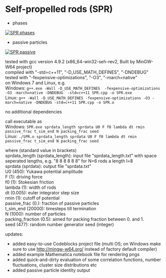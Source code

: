 # Self-propelled rods (SPR)

- phases

[![SPR phases](http://img.youtube.com/vi/Il_O4Af5o4g/0.jpg)](https://youtu.be/Il_O4Af5o4g)
- passive particles

[![SPR passive](http://img.youtube.com/vi/qkhRiROX6ss/0.jpg)](https://youtu.be/qkhRiROX6ss)


tested with gcc version 4.9.2 (x86_64-win32-seh-rev2, Built by MinGW-W64 project)   
compiled with "-std=c++11", "-D_USE_MATH_DEFINES", "-DNDEBUG"  
tested with "-fexpensive-optimizations", "-O3", "-march=native"   
on Windows 7 and Linux, e.g.  
Windows: `g++.exe -Wall -D_USE_MATH_DEFINES  -fexpensive-optimizations -O3 -march=native -DNDEBUG  -std=c++11 SPR.cpp -o SPR.exe`  
Linux: `g++ -Wall -D_USE_MATH_DEFINES -fexpensive-optimizations -O3 -march=native -DNDEBUG -std=c++11 SPR.cpp -o SPR.o`

no additional dependencies

call executable as  
Windows: `SPR.exe sprdata_length sprdata U0 F f0 lambda dt rmin passive_frac t_sim_end N packing_frac seed`  
Linux: `./SPR.o sprdata_length sprdata U0 F f0 lambda dt rmin passive_frac t_sim_end N packing_frac seed`

where (standard value in brackets)  
sprdata_length (sprdata_length): input file "sprdata_length.txt" with space seperated lengths, e.g. "8 8 8 8 8 8" for N=6 rods a length l=8  
sprdata (sprdata): output file "sprdata.txt"  
U0 (450): Yukawa potential amplitude  
F (1): driving force  
f0 (1): Stokesian friction  
lambda (1): width of rods  
dt (0.005): euler integrator step size  
rmin (1): cutoff of potential  
passive_frac (0.): fraction of passive particles  
t_sim_end (20000): timesteps till termination  
N (1000): number of particles  
packing_fraction (0.5): aimed for packing fraction between 0. and 1.  
seed (477): random number generator seed (integer)  


updates:
- added easy-to-use Codeblocks project file (multi OS; on Windows make sure to use http://mingw-w64.org/ instead of factory default compiler)
- added example Mathematica notebook file for rendering pngs
- added quick-and-dirty evaluation of some correlation functions, number fluctuations, cluster size distributions etc
- added passive particle identity output